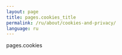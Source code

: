 ```yaml
---
layout: page
title: pages.cookies_title
permalink: /ru/about/cookies-and-privacy/
language: ru
---
```

pages.cookies
